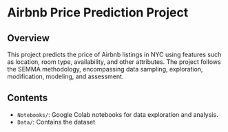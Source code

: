 # Airbnb Price Prediction Project

## Overview
This project predicts the price of Airbnb listings in NYC using features such as location, room type, availability, and other attributes. The project follows the SEMMA methodology, encompassing data sampling, exploration, modification, modeling, and assessment.

## Contents
- `Notebooks/`: Google Colab notebooks for data exploration and analysis.
- `Data/`: Contains the dataset

